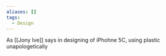 ```yaml
---
aliases: []
tags:
  - Design
---
```

As [[Jony Ive]] says in designing of iPhohne 5C, using plastic unapologetically
